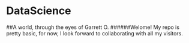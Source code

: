 # DataScience
##A world, through the eyes of Garrett O. 
######Welome!
My repo is pretty basic, for now, I look forward to collaborating with all my visitors.
